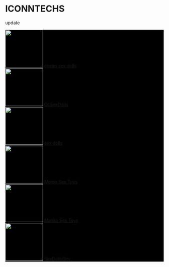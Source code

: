 # ICONNTECHS
update
<div style="background-color: black;">
  <img  src="https://www.cheapestsexdolls.com/wp-content/uploads/2022/11/cheapest-sex-dolls-Logo-news-.png" width="120px">
  <a href="https://www.cheapestsexdools.com">cheap sex dolls</a>
</div>

<div style="background-color: black;">
  <img  src="https://www.qcsexdolls.com/wp-content/uploads/2022/08/qcsexdolls-logo.png" width="120px">
  <a href="https://www.qcsexdolls.com">QcSexDolls</a>
</div>

<div style="background-color: black;">
  <img  src="https://cdn.shopify.com/s/files/1/0619/0805/8291/files/instockdoll00001_215x.png?v=1660191452" width="120px">
  <a href="https://www.instockdoll.com">sex dolls</a>
</div>

<div style="background-color: black;">
  <img  src="https://www.momosextoys.com/image/catalog/MomoSexToys_v3.png" width="120px">
  <a href="https://www.momosextoys.com">Momo Sex Toys</a>
</div>

<div style="background-color: black;">
  <img  src="https://mankotoys.com/wp-content/uploads/2022/09/mankotoys-logo-v2.png" width="120px">
  <a href="https://mankotoys.com/">Manko Sex Toys</a>
</div>

<div style="background-color: black;">
  <img  src="https://cdn.shopify.com/s/files/1/0718/5111/4791/files/D-CITY_LOGO_390x@2x.png" width="120px">
  <a href="https://sexdollscity.com/">SexDollsCity</a>
</div>
